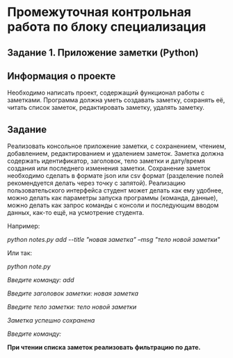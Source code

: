 # Промежуточная контрольная работа по блоку специализация

## Задание 1. Приложение заметки (Python)

## Информация о проекте
Необходимо написать проект, содержащий функционал работы с заметками. 
Программа должна уметь создавать заметку, сохранять её, читать список
заметок, редактировать заметку, удалять заметку.
## Задание
Реализовать консольное приложение заметки, с сохранением, чтением,
добавлением, редактированием и удалением заметок. Заметка должна
содержать идентификатор, заголовок, тело заметки и дату/время создания или
последнего изменения заметки. Сохранение заметок необходимо сделать в
формате json или csv формат (разделение полей рекомендуется делать через
точку с запятой). Реализацию пользовательского интерфейса студент может
делать как ему удобнее, можно делать как параметры запуска программы
(команда, данные), можно делать как запрос команды с консоли и
последующим вводом данных, как-то ещё, на усмотрение студента.

Например:

*python notes.py add --title "новая заметка" –msg "тело новой заметки"*

Или так:

*python note.py*

*Введите команду: add*

*Введите заголовок заметки: новая заметка*

*Введите тело заметки: тело новой заметки*

*Заметка успешно сохранена*

*Введите команду:*

**При чтении списка заметок реализовать фильтрацию по дате.**